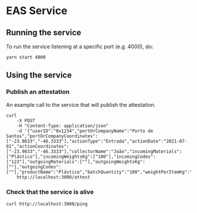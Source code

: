 # EAS Service

## Running the service

To run the service listening at a specific port (e.g. 4000), do:

```
yarn start 4000
```

## Using the service

### Publish an attestation

An example call to the service that will publish the attestation.

```
curl
    -X POST
    -H "Content-Type: application/json"
    -d '{"userID":"0x1234","portOrCompanyName":"Porto de Santos","portOrCompanyCoordinates":["-23.9833","-46.3333"],"actionType":"Entrada","actionDate":"2021-07-01","actionCoordinates":["-23.9833","-46.3333"],"collectorName":"João","incomingMaterials":["Plástico"],"incomingWeightsKg":["100"],"incomingCodes":["123"],"outgoingMaterials":[""],"outgoingWeightsKg":[""],"outgoingCodes":[""],"productName":"Plástico","batchQuantity":"100","weightPerItemKg":"1"}'
    http://localhost:3000/attest
```

### Check that the service is alive

```
curl http://localhost:3000/ping
```
